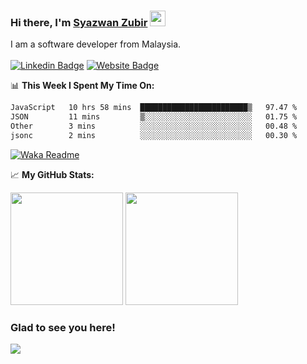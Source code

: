 ### Hi there, I'm <a href="https://syazwan.xyz" target="_blank">Syazwan Zubir</a> <img src="https://media.giphy.com/media/hvRJCLFzcasrR4ia7z/giphy.gif" width="25px">
I am a software developer from Malaysia.
<br/><br/>
[![Linkedin Badge](https://img.shields.io/badge/-LinkedIn-0e76a8?style=flat-square&logo=Linkedin&logoColor=white)](https://linkedin.com/in/syazwanzubir)
[![Website Badge](https://img.shields.io/badge/Website-3b5998?style=flat-square&logo=google-chrome&logoColor=white)](https://syazwan.xyz)

📊 **This Week I Spent My Time On:**
<!--START_SECTION:waka-->

```txt
JavaScript   10 hrs 58 mins  ████████████████████████▒   97.47 %
JSON         11 mins         ▒░░░░░░░░░░░░░░░░░░░░░░░░   01.75 %
Other        3 mins          ░░░░░░░░░░░░░░░░░░░░░░░░░   00.48 %
jsonc        2 mins          ░░░░░░░░░░░░░░░░░░░░░░░░░   00.30 %
```

<!--END_SECTION:waka-->
[![Waka Readme](https://github.com/syazwanz/syazwanz/actions/workflows/wakatime.yml/badge.svg)](https://github.com/syazwanz/syazwanz/actions/workflows/wakatime.yml)

📈 **My GitHub Stats:**

<p>
  <img height="180em" src="https://github-readme-stats.vercel.app/api?username=syazwanz&show_icons=true&hide_border=false&&count_private=true&include_all_commits=true" />
  <img height="180em" src="https://github-readme-stats.vercel.app/api/top-langs/?username=syazwanz&exclude_repo=KNN-Image-Classification&show_icons=true&hide_border=false&layout=compact&langs_count=8"/>
</p>

### Glad to see you here!
![](https://visitor-badge.glitch.me/badge?page_id=syazwanz.syazwanz)
